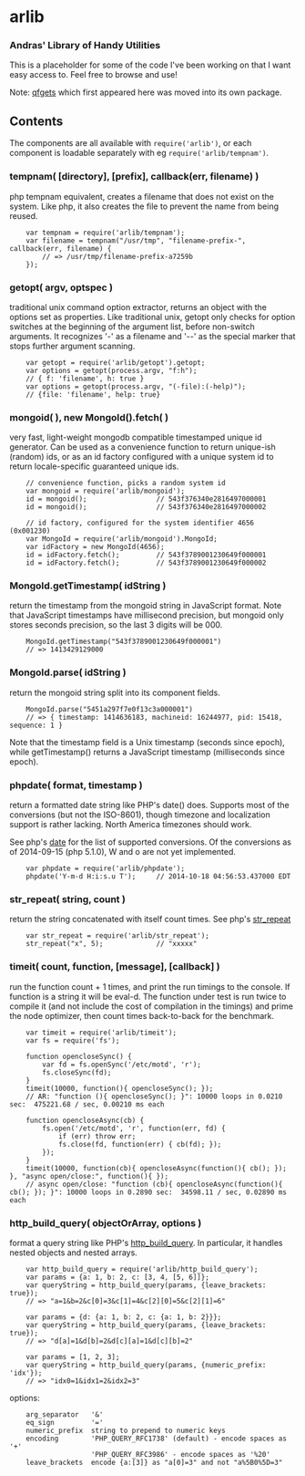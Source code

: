 # arlib

### Andras' Library of Handy Utilities

This is a placeholder for some of the code I've been working on
that I want easy access to.  Feel free to browse and use!

Note: [qfgets](https://www.npmjs.org/package/qfgets) which first appeared here
was moved into its own package.

## Contents

The components are all available with `require('arlib')`, or each component
is loadable separately with eg `require('arlib/tempnam')`.

### tempnam( [directory], [prefix], callback(err, filename) )

php tempnam equivalent, creates a filename that does not exist on the
system.  Like php, it also creates the file to prevent the name from
being reused.

        var tempnam = require('arlib/tempnam');
        var filename = tempnam("/usr/tmp", "filename-prefix-", callback(err, filename) {
            // => /usr/tmp/filename-prefix-a7259b
        });

### getopt( argv, optspec )

traditional unix command option extractor, returns an object with the options
set as properties.  Like traditional unix, getopt only checks for option
switches at the beginning of the argument list, before non-switch arguments.
It recognizes '-' as a filename and '--' as the special marker that stops
further argument scanning.

        var getopt = require('arlib/getopt').getopt;
        var options = getopt(process.argv, "f:h");
        // { f: 'filename', h: true }
        var options = getopt(process.argv, "(-file):(-help)");
        // {file: 'filename', help: true}

### mongoid( ), new MongoId().fetch( )

very fast, light-weight mongodb compatible timestamped unique id
generator.  Can be used as a convenience function to return unique-ish
(random) ids, or as an id factory configured with a unique system id
to return locale-specific guaranteed unique ids.

        // convenience function, picks a random system id
        var mongoid = require('arlib/mongoid');
        id = mongoid();                 // 543f376340e2816497000001
        id = mongoid();                 // 543f376340e2816497000002

        // id factory, configured for the system identifier 4656 (0x001230)
        var MongoId = require('arlib/mongoid').MongoId;
        var idFactory = new MongoId(4656);
        id = idFactory.fetch();         // 543f3789001230649f000001
        id = idFactory.fetch();         // 543f3789001230649f000002

### MongoId.getTimestamp( idString )

return the timestamp from the mongoid string in JavaScript format.
Note that JavaScript timestamps have millisecond precision, but mongoid
only stores seconds precision, so the last 3 digits will be 000.

        MongoId.getTimestamp("543f3789001230649f000001")
        // => 1413429129000

### MongoId.parse( idString )

return the mongoid string split into its component fields.

        MongoId.parse("5451a297f7e0f13c3a000001")
        // => { timestamp: 1414636183, machineid: 16244977, pid: 15418, sequence: 1 }

Note that the timestamp field is a Unix timestamp (seconds since epoch),
while getTimestamp() returns a JavaScript timestamp (milliseconds since epoch).

### phpdate( format, timestamp )

return a formatted date string like PHP's date() does.  Supports most of the
conversions (but not the ISO-8601), though timezone and localization support
is rather lacking.  North America timezones should work.

See php's [date](http://php.net/manual/en/function.date.php) for the list of
supported conversions.  Of the conversions as of 2014-09-15 (php 5.1.0),
W and o are not yet implemented.

        var phpdate = require('arlib/phpdate');
        phpdate('Y-m-d H:i:s.u T');     // 2014-10-18 04:56:53.437000 EDT

### str_repeat( string, count )

return the string concatenated with itself count times.
See php's [str_repeat](http://php.net/manual/en/function.str-repeat.php)

        var str_repeat = require('arlib/str_repeat');
        str_repeat("x", 5);             // "xxxxx"

### timeit( count, function, [message], [callback] )

run the function count + 1 times, and print the run timings to the console.
If function is a string it will be eval-d.  The function under test is run
twice to compile it (and not include the cost of compilation in the timings)
and prime the node optimizer,
then count times back-to-back for the benchmark.

        var timeit = require('arlib/timeit');
        var fs = require('fs');

        function opencloseSync() {
            var fd = fs.openSync('/etc/motd', 'r');
            fs.closeSync(fd);
        }
        timeit(10000, function(){ opencloseSync(); });
        // AR: "function (){ opencloseSync(); }": 10000 loops in 0.0210 sec:  475221.68 / sec, 0.00210 ms each

        function opencloseAsync(cb) {
            fs.open('/etc/motd', 'r', function(err, fd) {
                if (err) throw err;
                fs.close(fd, function(err) { cb(fd); });
            });
        }
        timeit(10000, function(cb){ opencloseAsync(function(){ cb(); }); }, "async open/close:", function(){ });
        // async open/close: "function (cb){ opencloseAsync(function(){ cb(); }); }": 10000 loops in 0.2890 sec:  34598.11 / sec, 0.02890 ms each

### http_build_query( objectOrArray, options )

format a query string like PHP's [http_build_query](http://php.net/manual/en/function.http-build-query.php).
In particular, it handles nested objects and nested arrays.

        var http_build_query = require('arlib/http_build_query');
        var params = {a: 1, b: 2, c: [3, 4, [5, 6]]};
        var queryString = http_build_query(params, {leave_brackets: true});
        // => "a=1&b=2&c[0]=3&c[1]=4&c[2][0]=5&c[2][1]=6"

        var params = {d: {a: 1, b: 2, c: {a: 1, b: 2}}};
        var queryString = http_build_query(params, {leave_brackets: true});
        // => "d[a]=1&d[b]=2&d[c][a]=1&d[c][b]=2"

        var params = [1, 2, 3];
        var queryString = http_build_query(params, {numeric_prefix: 'idx'});
        // => "idx0=1&idx1=2&idx2=3"

options:

        arg_separator   '&'
        eq_sign         '='
        numeric_prefix  string to prepend to numeric keys
        encoding        'PHP_QUERY_RFC1738' (default) - encode spaces as '+'
                        'PHP_QUERY_RFC3986' - encode spaces as '%20'
        leave_brackets  encode {a:[3]} as "a[0]=3" and not "a%5B0%5D=3"
